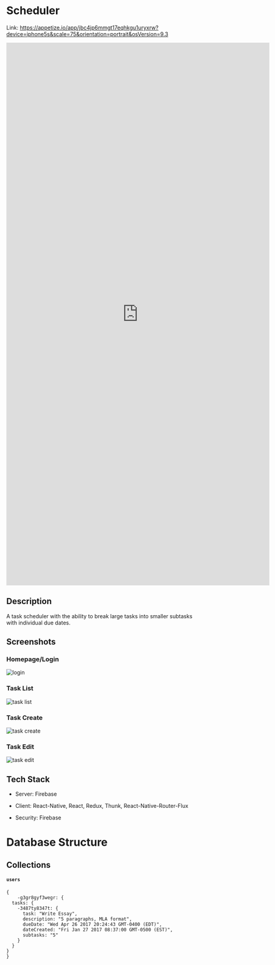 # Scheduler

Link: https://appetize.io/app/jbc4jp6mmgt17eqhkgu1uryxrw?device=iphone5s&scale=75&orientation=portrait&osVersion=9.3

<iframe src="https://appetize.io/embed/jbc4jp6mmgt17eqhkgu1uryxrw?device=iphone6plus&scale=100&autoplay=false&orientation=portrait&deviceColor=black" width="690px" height="1420px" frameborder="0" scrolling="no"></iframe>

## Description

A task scheduler with the ability to break large tasks into smaller subtasks with individual due dates.

## Screenshots

### Homepage/Login

![login](/src/images/login.png)

### Task List

![task list](/src/images/taskList.png)

### Task Create

![task create](/src/images/taskAdd.png)

### Task Edit

![task edit](/src/images/taskEdit.png)

## Tech Stack

- Server: Firebase

- Client: React-Native, React, Redux, Thunk, React-Native-Router-Flux

- Security: Firebase

# Database Structure

## Collections
#### `users`
	{
		-g3gr8gyf3wegr: {
      tasks: {
        -3487ty8347t: {
          task: "Write Essay",
          description: "5 paragraphs, MLA format",
          dueDate: "Wed Apr 26 2017 20:24:43 GMT-0400 (EDT)",
          dateCreated: "Fri Jan 27 2017 08:37:00 GMT-0500 (EST)",
          subtasks: "5"
        }
      }
    }
	}
